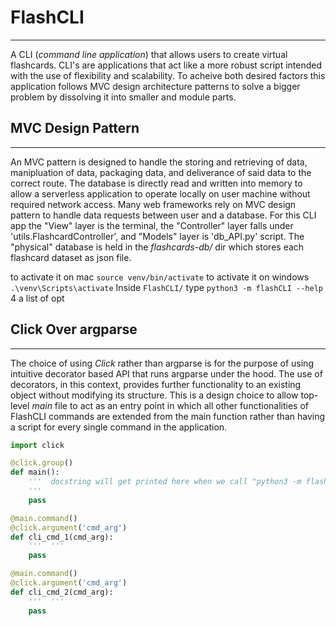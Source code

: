 # FlashCLI 
----------
A CLI (_command line application_) that allows users to create virtual flashcards. CLI's are applications that act like a more robust script intended with the use of flexibility and scalability. To acheive both desired factors this application follows MVC design architecture patterns to solve a bigger problem by dissolving it into smaller and module parts. 

## MVC Design Pattern 
---------------------
An MVC pattern is designed to handle the storing and retrieving of data, manipluation of data, packaging data, and deliverance of said data to the correct route. The database is directly read and written into memory to allow a serverless application to operate locally on user machine without required network access. Many web frameworks rely on MVC design pattern to handle data requests between user and a database. For this CLI app the "View" layer is the terminal, the "Controller" layer falls under 'utils.FlashcardController', and "Models" layer is 'db_API.py' script. The "physical" database is held in the _flashcards-db/_ dir which stores each flashcard dataset as json file. 

to activate it on mac `source venv/bin/activate`
to activate it on windows `.\venv\Scripts\activate`
Inside `FlashCLI/` type `python3 -m flashCLI --help` 4 a list of opt 

## Click Over argparse
----------------------
The choice of using _Click_ rather than argparse is for the purpose of using intuitive decorator based API that runs argparse under the hood. The use of decorators, in this context, provides further functionality to an existing object without modifying its structure. This is a design choice to allow top-level _main_ file to act as an entry point in which all other functionalities of FlashCLI commands are extended from the main function rather than having a script for every single command in the application. 
```python
import click

@click.group()
def main():
    '''  docstring will get printed here when we call "python3 -m flashCLI --help"
    '''
    pass 

@main.command()
@click.argument('cmd_arg')
def cli_cmd_1(cmd_arg):
    '''  '''
    pass 

@main.command()
@click.argument('cmd_arg')
def cli_cmd_2(cmd_arg):
    '''  '''
    pass 
```